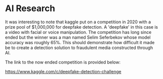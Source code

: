 # AI Research 

It was interesting to note that kaggle put on a competition in 2020 with a prize pool of $1,000,000 for deepfake detection. A 'deepfake' in this case is a video 
with facial or voice manipulation. The competition has long since ended but the winner was a man named  Selim Seferbekov whose model accuracy was roughly 65%. 
This should demonstrate how difficult it made be to create a detection solution to fraudulent media constructed through AI.

The link to the now ended competition is provided below:

https://www.kaggle.com/c/deepfake-detection-challenge
